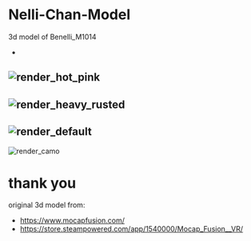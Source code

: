 # Nelli-Chan-Model
3d model of Benelli_M1014

  - 
![render_hot_pink](https://github.com/knallerboy/Benelli-Nelli-Chan-/assets/116037667/ad3467ae-14b0-440f-a0e1-535877e4ea88)
  -
![render_heavy_rusted](https://github.com/knallerboy/Benelli-Nelli-Chan-/assets/116037667/7ca46f20-1afa-473c-88fc-6db250c17c94)
  -
![render_default](https://github.com/knallerboy/Benelli-Nelli-Chan-/assets/116037667/183e30b4-817e-4ffe-9c7d-973b0438ef08)
  -
![render_camo](https://github.com/knallerboy/Benelli-Nelli-Chan-/assets/116037667/a9a1ea42-0d20-424c-81b6-cc09737acb1f)

# thank you
original 3d model from:
  - https://www.mocapfusion.com/
  - https://store.steampowered.com/app/1540000/Mocap_Fusion__VR/
